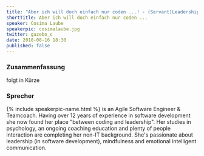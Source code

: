 ```yaml
---
title: "Aber ich will doch einfach nur coden ...! - (Servant)Leadership in der IT aus der Perspektive eines Gärtners"
shortTitle: Aber ich will doch einfach nur coden ...
speaker: Cosima Laube
speakerpic: cosimalaube.jpg
twitter: gazebo_c
date: 2018-08-16 18:30
published: false
---
```


### Zusammenfassung

folgt in Kürze

### Sprecher

{% include speakerpic-name.html %} is an Agile Software Engineer & Teamcoach. Having over 12 years of experience in software development she now found her place "between coding and leadership". Her studies in psychology, an ongoing coaching education and plenty of people interaction are completing her non-IT background. She's passionate about leadership (in software development), mindfulness and emotional intelligent communication.

